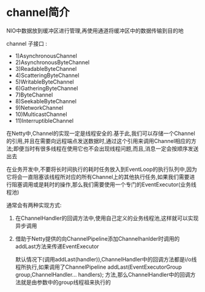 # channel简介

NIO中数据放到缓冲区进行管理,再使用通道将缓冲区中的数据传输到目的地

channel 子接口 : 

* 1)AsynchronousChannel
* 2)AsynchronousByteChannel
* 3)ReadableByteChannel
* 4)ScatteringByteChannel
* 5)WritableByteChannel
* 6)GatheringByteChannel
* 7)ByteChannel
* 8)SeekableByteChannel
* 9)NetworkChannel
* 10)MulticastChannel
* 11)InterruptibleChannel



在Netty中,Channel的实现一定是线程安全的.基于此,我们可以存储一个Channel的引用,并且在需要向远程端点发送数据时,通过这个引用来调用Channel相应的方法;即便当时有很多线程在使用它也不会出现线程问题,而且,消息一定会按顺序发送出去

在业务开发中,不要将长时间执行的耗时任务放入到EventLoop的执行队列中,因为它将会一直阻塞该线程所对应的所有Channel上的其他执行任务,如果我们需要进行阻塞调用或是耗时的操作,那么我们需要使用一个专门的EventExecutor(业务线程池)

通常会有两种实现方式:

1. 在ChannelHandler的回调方法中,使用自己定义的业务线程池,这样就可以实现异步调用

   

2. 借助于Netty提供的向ChannelPipeline添加Channelhanlder时调用的addLast方法来传递EventExecutor

   默认情况下(调用addLast(handler)),ChannelHandler中的回调方法都是i/o线程所执行,如果调用了ChannelPipeline addLast(EventExecutorGroup group,ChannelHandler... handlers); 方法,那么ChannelHandler中的回调方法就是由参数中的group线程祖来执行的